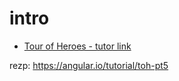 # intro
- [Tour of Heroes - tutor link](https://angular.io/tutorial/)



rezp: https://angular.io/tutorial/toh-pt5
 
